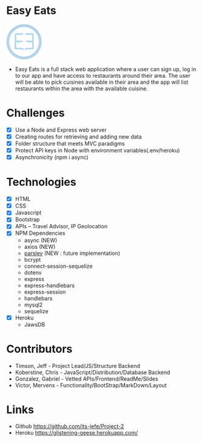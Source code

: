 # Easy Eats
![Screenshot1](https://github.com/its-jefe/Project-2/blob/develop/public/assets/images/easyeats_logo.png)
- Easy Eats is a full stack web application where a user can sign up, log in to our app and have access to restaurants around their area. The user will be able to pick cuisines available in their area and the app will list restaurants within the area with the available cuisine.

# Challenges 
- [x] Use a Node and Express web server
- [x] Creating routes for retrieving and adding new data
- [x] Folder structure that meets MVC paradigms
- [x] Protect API keys in Node with environment variables(.env/heroku)
- [x] Asynchronicity (npm i async)

# Technologies
- [x] HTML
- [x] CSS
- [x] Javascript
- [x] Bootstrap
- [x] APIs – Travel Advisor, IP Geolocation
- [x] NPM Dependencies
    - async (NEW)
    - axios (NEW)
    - [parsley][parsley] (NEW : future implementation)
    - bcrypt
    - connect-session-sequelize
    - dotenv
    - express
    - express-handlebars
    - express-session
    - handlebars
    - mysql2
    - sequelize
- [x] Heroku
    - JawsDB

# Contributors
- Timson, Jeff - Project Lead/JS/Structure Backend
- Koberstine, Chris - JavaScript/Distribution/Database Backend
- Gonzalez, Gabriel - Vetted APIs/Frontend/ReadMe/Slides
- Victor, Mervens - Functionality/BootStrap/MarkDown/Layout

# Links
- Github https://github.com/its-jefe/Project-2
- Heroku https://glistening-geese.herokuapp.com/

[parsley]:https://parsleyjs.org/